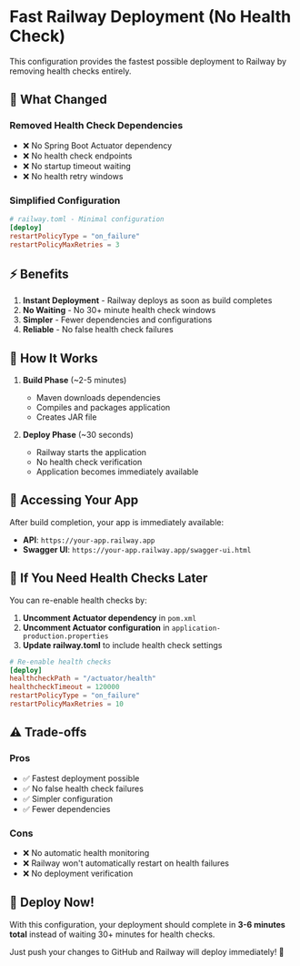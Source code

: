 # Fast Railway Deployment (No Health Check)

This configuration provides the fastest possible deployment to Railway by removing health checks entirely.

## 🚀 What Changed

### Removed Health Check Dependencies
- ❌ No Spring Boot Actuator dependency
- ❌ No health check endpoints
- ❌ No startup timeout waiting
- ❌ No health retry windows

### Simplified Configuration
```toml
# railway.toml - Minimal configuration
[deploy]
restartPolicyType = "on_failure"
restartPolicyMaxRetries = 3
```

## ⚡ Benefits

1. **Instant Deployment** - Railway deploys as soon as build completes
2. **No Waiting** - No 30+ minute health check windows
3. **Simpler** - Fewer dependencies and configurations
4. **Reliable** - No false health check failures

## 🎯 How It Works

1. **Build Phase** (~2-5 minutes)
   - Maven downloads dependencies
   - Compiles and packages application
   - Creates JAR file

2. **Deploy Phase** (~30 seconds)
   - Railway starts the application
   - No health check verification
   - Application becomes immediately available

## 📱 Accessing Your App

After build completion, your app is immediately available:
- **API**: `https://your-app.railway.app`
- **Swagger UI**: `https://your-app.railway.app/swagger-ui.html`

## 🔧 If You Need Health Checks Later

You can re-enable health checks by:

1. **Uncomment Actuator dependency** in `pom.xml`
2. **Uncomment Actuator configuration** in `application-production.properties`
3. **Update railway.toml** to include health check settings

```toml
# Re-enable health checks
[deploy]
healthcheckPath = "/actuator/health"
healthcheckTimeout = 120000
restartPolicyType = "on_failure"
restartPolicyMaxRetries = 10
```

## ⚠️ Trade-offs

### Pros
- ✅ Fastest deployment possible
- ✅ No false health check failures
- ✅ Simpler configuration
- ✅ Fewer dependencies

### Cons
- ❌ No automatic health monitoring
- ❌ Railway won't automatically restart on health failures
- ❌ No deployment verification

## 🚀 Deploy Now!

With this configuration, your deployment should complete in **3-6 minutes total** instead of waiting 30+ minutes for health checks.

Just push your changes to GitHub and Railway will deploy immediately! 🎉